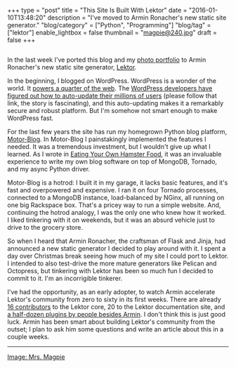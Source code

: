 +++
type = "post"
title = "This Site Is Built With Lektor"
date = "2016-01-10T13:48:20"
description = "I've moved to Armin Ronacher's new static site generator."
"blog/category" = ["Python", "Programming"]
"blog/tag" = ["lektor"]
enable_lightbox = false
thumbnail = "magpie@240.jpg"
draft = false
+++

<p><img alt="" src="magpie.jpg" /></p>
<p>In the last week I've ported this blog and my <a href="/photography">photo portfolio</a> to Armin Ronacher's new static site generator, <a href="http://getlektor.com">Lektor</a>.</p>
<p>In the beginning, I blogged on WordPress. WordPress is a wonder of the world. It <a href="http://venturebeat.com/2015/11/08/wordpress-now-powers-25-of-the-web/">powers a quarter of the web</a>. The <a href="http://opensourcebridge.org/sessions/1419">WordPress developers have figured out how to auto-update their millions of users</a> (please follow that link, the story is fascinating), and this auto-updating makes it a remarkably secure and robust platform. But I'm somehow not smart enough to make WordPress fast.</p>
<p>For the last few years the site has run my homegrown Python blog platform, <a href="https://github.com/ajdavis/motor-blog">Motor-Blog</a>. In Motor-Blog I painstakingly implemented the features I needed. It was a tremendous investment, but I wouldn't give up what I learned. As I wrote in <a href="../eating-your-own-hamster-food/">Eating Your Own Hamster Food</a>, it was an invaluable experience to write my own blog software on top of MongoDB, Tornado, and my async Python driver.</p>
<p>Motor-Blog is a hotrod: I built it in my garage, it lacks basic features, and it's fast and overpowered and expensive. I ran it on four Tornado processes, connected to a MongoDB instance, load-balanced by NGinx, all running on one big Rackspace box. That's a pricey way to run a simple website. And, continuing the hotrod analogy, I was the only one who knew how it worked. I liked tinkering with it on weekends, but it was an absurd vehicle just to drive to the grocery store.</p>
<p>So when I heard that Armin Ronacher, the craftsman of Flask and Jinja, had announced a new static generator I decided to play around with it. I spent a day over Christmas break seeing how much of my site I could port to Lektor. I intended to also test-drive the more mature generators like Pelican and Octopress, but tinkering with Lektor has been so much fun I decided to commit to it. I'm an incorrigible tinkerer.</p>
<p>I've had the opportunity, as an early adopter, to watch Armin accelerate Lektor's community from zero to sixty in its first weeks. There are already <a href="https://github.com/lektor/lektor/graphs/contributors">16 contributors</a> to the Lektor core, 20 to the Lektor documentation site, and <a href="https://www.getlektor.com/docs/plugins/list/">a half-dozen plugins by people besides Armin</a>. I don't think this is just good luck. Armin has been smart about building Lektor's community from the outset; I plan to ask him some questions and write an article about this in a couple weeks.</p>
<hr />
<p><a href="http://www.oldbookillustrations.com/illustrations/grandville-magpie-writer/">Image: Mrs. Magpie</a></p>
    